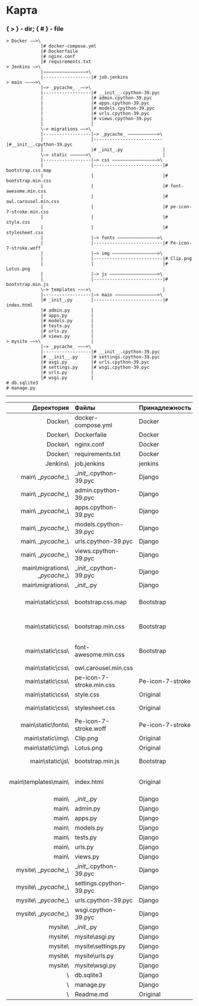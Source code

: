 Карта
=====
### { > } - dir; { # } - file
```
> Docker ――>\
             |# docker-compose.yml
             |# Dockerfaile
             |# nginx.conf
             |# requirements.txt
> Jenkins ―>\
             |――――――――――――――――>\
             |------------------|# job.jenkins
> main ――――>\
             |―> _pycache_ _――>\
             |------------------|# __init__.cpython-39.pyc
             |                  |# admin.cpython-39.pyc
             |                  |# apps.cpython-39.pyc
             |                  |# models.cpython-39.pyc
             |                  |# urls.cpython-39.pyc
             |                  |# views.cpython-39.pyc
             |                  |
             \―> migrations ――>\
             |------------------|―> _pycache_ ―――――――――――>\
             |                  |--------------------------|#__init__.cpython-39.pyc
             |                  |# _init_.py               |
             \―> static ――――――>\                           |
             |------------------|―> css ―――――――――――――――――>\
             |                  |--------------------------|# bootstrap.css.map
             |                  |                          |# bootstrap.min.css
             |                  |                          |# font-awesome.min.css
             |                  |                          |# owl.carousel.min.css
             |                  |                          |# pe-icon-7-stroke.min.css
             |                  |                          |# style.css
             |                  |                          |# stylesheet.css
             |                  |―> fonts ―――――――――――――――>\
             |                  |--------------------------|# Pe-icon-7-stroke.woff
             |                  |―> img ―――――――――――――――――>\
             |                  |--------------------------|# Clip.png
             |                  |                          |# Lotus.png
             |                  |―> js ――――――――――――――――――>\
             |                  |--------------------------|# bootstrap.min.js  
             \―> templates ―――>\                           |
             |------------------|―> main ――――――――――――――――>\
             |# _init_.py       |--------------------------|# index.html
             |# admin.py        |
             |# apps.py         |
             |# models.py       |
             |# tests.py        |
             |# urls.py         |
             |# views.py        |                                              
> mysite ――>\                   |
             |―> _pycache_ ―――>\
             |------------------|# __init__.cpython-39.pyc
             |# __init__.py     |# settings.cpython-39.pyc
             |# asgi.py         |# urls.cpython-39.pyc
             |# settings.py     |# wsgi.cpython-39.pyc
             |# urls.py         |
             |# wsgi.py         |
# db.sqlite3
# manage.py
```
____
| Деректория                     | Файлы                    | Принадлежность    | Описание                  |
|-------------------------------:|:-------------------------|:------------------|:-------------------------:|
| Docker\                        | docker-compose.yml       | Docker            |
| Docker\                        | Dockerfaile              | Docker            |
| Docker\                        | nginx.conf               | Docker            |
| Docker\                        | requirements.txt         | Docker            |
| Jenkins\                       | job.jenkins              | jenkins           |
| main\ \__pycache__\            | \__init__.cpython-39.pyc | Django            |
| main\ \__pycache__\            | admin.cpython-39.pyc     | Django            |
| main\ \__pycache__\            | apps.cpython-39.pyc      | Django            |
| main\ \__pycache__\            | models.cpython-39.pyc    | Django            |
| main\ \__pycache__\            | urls.cpython-39.pyc      | Django            |
| main\ \__pycache__\            | views.cpython-39.pyc     | Django            |
| main\migrations\ \__pycache__\ | \__init__.cpython-39.pyc | Django            |
| main\migrations\               | \__init__.py             | Django            |
| main\static\css\               | bootstrap.css.map        | Bootstrap         | CSS инструментарий вспом. |
| main\static\css\               | bootstrap.min.css        | Bootstrap         | CSS инструментарий основ. |
| main\static\css\               | font-awesome.min.css     | Bootstrap         | CSS инструментарий вспом. |
| main\static\css\               | owl.carousel.min.css     |                   |
| main\static\css\               | pe-icon-7-stroke.min.css | Pe-icon-7-stroke  | CSS иконки                |
| main\static\css\               | style.css                | Original          |
| main\static\css\               | stylesheet.css           | Original          | Основная  таблица стилей  |
| main\static\fonts\             | Pe-icon-7-stroke.woff    | Pe-icon-7-stroke  | Шрифты                    |
| main\static\img\               | Clip.png                 | Original          | Иконка                    |
| main\static\img\               | Lotus.png                | Original          | Иконка                    |
| main\static\js\                | bootstrap.min.js         | Bootstrap         | Скрипты для Bootstrap     |
| main\templates\main\           | index.html               | Original          | Шаблон домашней страницы  |
| main\                          | \__init__.py             | Django            |
| main\                          | admin.py                 | Django            |
| main\                          | apps.py                  | Django            |
| main\                          | models.py                | Django            |
| main\                          | tests.py                 | Django            |
| main\                          | urls.py                  | Django            |
| main\                          | views.py                 | Django            |
| mysite\ \__pycache__\          | \__init__.cpython-39.pyc | Django            |
| mysite\ \__pycache__\          | settings.cpython-39.pyc  | Django            |
| mysite\ \__pycache__\          | urls.cpython-39.pyc      | Django            |
| mysite\ \__pycache__\          | wsgi.cpython-39.pyc      | Django            |
| mysite\                        | \__init__.py             | Django            |
| mysite\                        | mysite\asgi.py           | Django            |
| mysite\                        | mysite\settings.py       | Django            |
| mysite\                        | mysite\urls.py           | Django            |
| mysite\                        | mysite\wsgi.py           | Django            |
| \                              | db.sqlite3               | Django            |
| \                              | manage.py                | Django            |
| \                              | Readme.md                | Original          |
